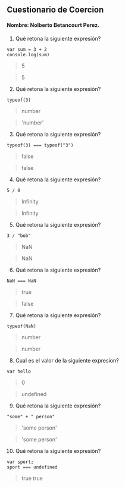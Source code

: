 ## Cuestionario de Coercion
#### Nombre: Nolberto Betancourt Perez. 
1. Qué retona la siguiente expresión?
```
var sum = 3 + 2
console.log(sum)
```

>5

>5
2. Qué retona la siguiente expresión?
```
typeof(3)
```

> number

> 'number'

3. Qué retona la siguiente expresión?
```
typeof(3) === typeof("3")
```

>false

> false

4. Qué retona la siguiente expresión?
```
5 / 0
```

> Infinity

> Infinity

5. Qué retona la siguiente expresión?
```
3 / "bob"
```

> NaN

> NaN

6. Qué retona la siguiente expresión?
```
NaN === NaN
```

> true

> false

7. Qué retona la siguiente expresión?
```
typeof(NaN)
```

> number

> number

8. Cual es el valor de la siguiente expresion?
```
var hello
```

> 0

> undefined

9. Qué retona la siguiente expresión?
```
"some" + " person"
```

> 'some person'

> 'some person'

10. Qué retona la siguiente expresión?
```
var sport; 
sport === undefined
```

> true
> true


<!-- Actividad Terminada. :) -->